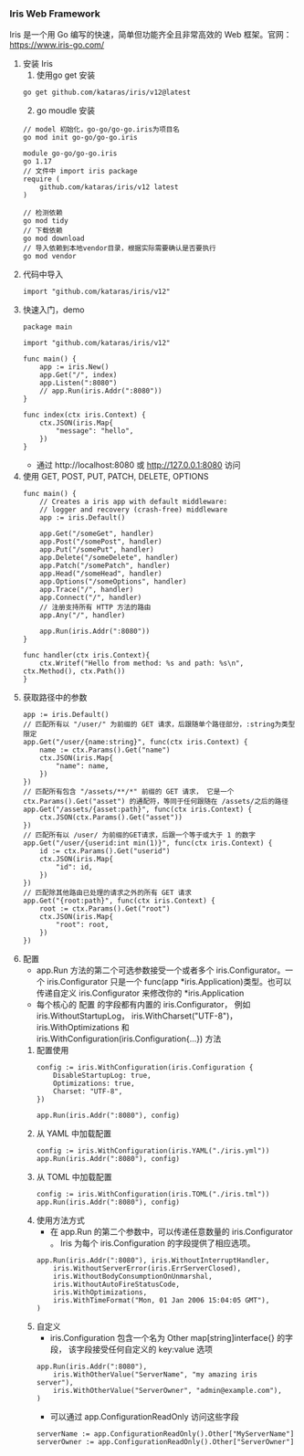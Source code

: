 ### Iris Web Framework
Iris 是一个用 Go 编写的快速，简单但功能齐全且非常高效的 Web 框架。官网：https://www.iris-go.com/

1. 安装 Iris
    1. 使用go get 安装
    ```
    go get github.com/kataras/iris/v12@latest
    ```
    2. go moudle 安装
    ```
    // model 初始化，go-go/go-go.iris为项目名
    go mod init go-go/go-go.iris
    ```
    ```
    module go-go/go-go.iris
    go 1.17
    // 文件中 import iris package
    require (
        github.com/kataras/iris/v12 latest
    )
    ```
    ```
    // 检测依赖
    go mod tidy
    // 下载依赖
    go mod download
    // 导入依赖到本地vendor目录，根据实际需要确认是否要执行
    go mod vendor
    ```
2. 代码中导入
    ```
    import "github.com/kataras/iris/v12"
    ```
3. 快速入门，demo
    ```
    package main

    import "github.com/kataras/iris/v12"
    
    func main() {
        app := iris.New()
        app.Get("/", index)
        app.Listen(":8080")
        // app.Run(iris.Addr(":8080"))
    }

    func index(ctx iris.Context) {
        ctx.JSON(iris.Map{
            "message": "hello",
        })
    }
    ```
    - 通过 http://localhost:8080 或 http://127.0.0.1:8080 访问
4. 使用 GET, POST, PUT, PATCH, DELETE, OPTIONS
    ```
    func main() {
    	// Creates a iris app with default middleware:
    	// logger and recovery (crash-free) middleware
    	app := iris.Default()
    
    	app.Get("/someGet", handler)
    	app.Post("/somePost", handler)
    	app.Put("/somePut", handler)
    	app.Delete("/someDelete", handler)
    	app.Patch("/somePatch", handler)
    	app.Head("/someHead", handler)
    	app.Options("/someOptions", handler)
        app.Trace("/", handler)
        app.Connect("/", handler)
        // 注册支持所有 HTTP 方法的路由
        app.Any("/", handler)
    
    	app.Run(iris.Addr(":8080"))
    }

    func handler(ctx iris.Context){
        ctx.Writef("Hello from method: %s and path: %s\n", ctx.Method(), ctx.Path())
    }
    ```
5. 获取路径中的参数
    ```
    app := iris.Default()
    // 匹配所有以 "/user/" 为前缀的 GET 请求，后跟随单个路径部分，:string为类型限定
    app.Get("/user/{name:string}", func(ctx iris.Context) {
		name := ctx.Params().Get("name")
		ctx.JSON(iris.Map{
			"name": name,
		})
	})
	// 匹配所有包含 "/assets/**/*" 前缀的 GET 请求， 它是一个 ctx.Params().Get("asset") 的通配符，等同于任何跟随在 /assets/之后的路径
	app.Get("/assets/{asset:path}", func(ctx iris.Context) {
		ctx.JSON(ctx.Params().Get("asset"))
	})
    // 匹配所有以 /user/ 为前缀的GET请求，后跟一个等于或大于 1 的数字
    app.Get("/user/{userid:int min(1)}", func(ctx iris.Context) {
		id := ctx.Params().Get("userid")
		ctx.JSON(iris.Map{
			"id": id,
		})
	})
    // 匹配除其他路由已处理的请求之外的所有 GET 请求
    app.Get("{root:path}", func(ctx iris.Context) {
        root := ctx.Params().Get("root")
		ctx.JSON(iris.Map{
			"root": root,
		})
    })
    ```
6. 配置
    - app.Run 方法的第二个可选参数接受一个或者多个 iris.Configurator。一个 iris.Configurator 只是一个 func(app *iris.Application)类型。也可以传递自定义 iris.Configurator 来修改你的 *iris.Application
    - 每个核心的 配置 的字段都有内置的 iris.Configurator， 例如 iris.WithoutStartupLog， iris.WithCharset("UTF-8")，iris.WithOptimizations 和 iris.WithConfiguration(iris.Configuration{...}) 方法
    1. 配置使用
        ```
        config := iris.WithConfiguration(iris.Configuration {
            DisableStartupLog: true,
            Optimizations: true,
            Charset: "UTF-8",
        })

        app.Run(iris.Addr(":8080"), config)
        ```
    2. 从 YAML 中加载配置
        ```
        config := iris.WithConfiguration(iris.YAML("./iris.yml"))
        app.Run(iris.Addr(":8080"), config)
        ```
    3. 从 TOML 中加载配置
        ```
        config := iris.WithConfiguration(iris.TOML("./iris.tml"))
        app.Run(iris.Addr(":8080"), config)
        ```
    4. 使用方法方式
        - 在 app.Run 的第二个参数中，可以传递任意数量的 iris.Configurator 。 Iris 为每个 iris.Configuration 的字段提供了相应选项。
        ```
        app.Run(iris.Addr(":8080"), iris.WithoutInterruptHandler,
            iris.WithoutServerError(iris.ErrServerClosed),
            iris.WithoutBodyConsumptionOnUnmarshal,
            iris.WithoutAutoFireStatusCode,
            iris.WithOptimizations,
            iris.WithTimeFormat("Mon, 01 Jan 2006 15:04:05 GMT"),
        )
        ```
    5. 自定义
        - iris.Configuration 包含一个名为 Other map[string]interface{} 的字段， 该字段接受任何自定义的 key:value 选项
        ```
        app.Run(iris.Addr(":8080"), 
            iris.WithOtherValue("ServerName", "my amazing iris server"),
            iris.WithOtherValue("ServerOwner", "admin@example.com"),
        )
        ```
        - 可以通过 app.ConfigurationReadOnly 访问这些字段
        ```
        serverName := app.ConfigurationReadOnly().Other["MyServerName"]
        serverOwner := app.ConfigurationReadOnly().Other["ServerOwner"]
        ```